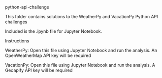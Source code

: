 python-api-challenge


This folder contains solutions to the WeatherPy and VacationPy Python API challenges

Included is the .ipynb file for Jupyter Notebook.

Instructions

WeatherPy: Open this file using Jupyter Notebook and run the analysis. An OpenWeatherMap API key will be required

VacationPy: Open this file using Jupyter Notebook and run the analysis. A Geoapify API key will be required
